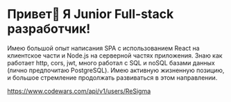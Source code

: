 # Привет👋 Я Junior Full-stack разработчик!

Имею большой опыт написания SPA с использованием React на клиентское части и Node.js на серверной частях приложения. Знаю как работает http, cors, jwt, много работал с SQL и noSQL базами данных (лично предпочитаю PostgreSQL).  Имею активную жизненную позицию, и большое стремление продолжать развиваться в этом направлении.   

https://www.codewars.com/api/v1/users/ReSigma
